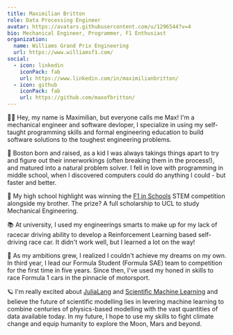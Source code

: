 ```yaml
---
title: Maximilian Britton
role: Data Processing Engineer
avatar: https://avatars.githubusercontent.com/u/1296544?v=4
bio: Mechanical Engineer, Programmer, F1 Enthusiast 
organization:
  name: Williams Grand Prix Engineering
  url: https://www.williamsf1.com/
social:
  - icon: linkedin
    iconPack: fab
    url: https://www.linkedin.com/in/maximilianbritton/
  - icon: github
    iconPack: fab
    url: https://github.com/maxofbritton/
---
```


👋🏼 Hey, my name is Maximilian, but everyone calls me Max! I'm a mechanical engineer and software devloper, I specialize in using my self-taught programming skills and formal engineering education to build software solutions to the toughest engineering problems.

🌇 Boston born and raised, as a kid I was always takings things apart to try and figure out their innerworkings (often breaking them in the process!), and matured into a natural problem solver. I fell in love with programming in middle school, when I discovered computers could do anything I could - but faster and better. 

🥇 My high school highlight was winning the [F1 in Schools](https://www.f1inschools.com/) STEM competition alongside my brother. The prize? A full scholarship to UCL to study Mechanical Engineering.

📚 At university, I used my engineerings smarts to make up for my lack of racecar driving ability to develop a Reinforcement Learning based self-driving race car. It didn't work well, but I learned a lot on the way!

🏁 As my ambitions grew, I realized I couldn't achieve my dreams on my own. In third year, I lead our Formula Student (Formula SAE) team to competition for the first time in five years. Since then, I've used my honed in skills to race Formula 1 cars in the pinnacle of motorsport.

🪐 I'm really excited about [JuliaLang](https://julialang.org/) and [Scientific Machine Learning](sciml.ai) and believe the future of scientific modelling lies in levering machine learning to combine centuries of physics-based modelling with the vast quantities of data available today. In my future, I hope to use my skills to fight climate change and equip humanity to explore the Moon, Mars and beyond.
